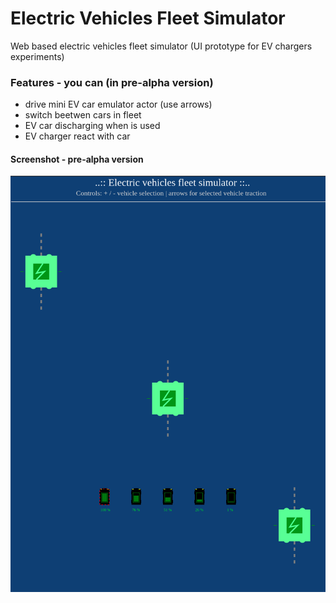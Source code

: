 # Electric Vehicles Fleet Simulator

Web based electric vehicles fleet simulator (UI prototype for EV chargers experiments)

### Features - you can (in pre-alpha version)
- drive mini EV car emulator actor (use arrows)
- switch beetwen cars in fleet
- EV car discharging when is used
- EV charger react with car

#### Screenshot - pre-alpha version

![Preview screenshot1](assets/preview-screenshot1.png)
